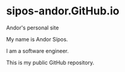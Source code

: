 # sipos-andor.GitHub.io

Andor's personal site

My name is Andor Sípos.

I am a software engineer.

This is my public GitHub repository.
